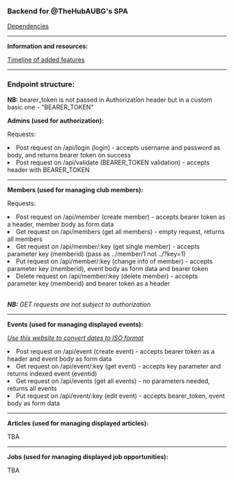 <h3>Backend for @TheHubAUBG's SPA</h3>
<a href="https://github.com/asynchroza/Hub-Website-Backend/blob/main/go.mod"> Dependencies </a>
<hr/>
<p><strong>Information and resources: </strong></p>
<p><a href="https://github.com/asynchroza/Hub-Website-Backend/blob/main/tasks.txt">Timeline of added features</a></p>
<hr/>
<h3>Endpoint structure:</h3>
<p><strong>NB:</strong> bearer_token is not passed in Authorization header but in a custom basic one - "BEARER_TOKEN" </p>
<p><strong>Admins (used for authorization): </p></strong>
<p>Requests: </p> 
<li> Post request on /api/login (login) - accepts username and password as body, and returns bearer token on success </li>
<li> Post request on /api/validate (BEARER_TOKEN validation) - accepts header with BEARER_TOKEN </li>
<hr/>
<p><strong>Members (used for managing club members):</p></strong>
<p>Requests:</p>
<li> Post request on /api/member (create member) - accepts bearer token as a header, member body as form data </li>
<li> Get request on /api/members (get all members) - empty request, returns all members </li>
<li> Get request on /api/member/:key (get single member) - accepts parameter key (memberid) (pass as ../member/1 not ../?key=1)</li>
<li> Put request on /api/member/:key (change info of member) - accepts parameter key (memberid), event body as form data and bearer token</li>
<li> Delete request on /api/member/:key (delete member) - accepts parameter key (memberid) and bearer token as a header</li>
<br>
<p><em><strong>NB:</strong> GET requests are not subject to authorization</em></p>
<hr/>
<p><strong>Events (used for managing displayed events): </p></strong>
<p><em><a href="http://www.timestamp-converter.com/">Use this website to convert dates to ISO format</a></em></p>
<li> Post request on /api/event (create event) - accepts bearer token as a header and event body as form data</li>
<li> Get request on /api/event/:key (get event) - accepts key parameter and returns indexed event (eventid) </li>
<li> Get request on /api/events (get all events) - no parameters needed, returns all events </li>
<li> Put request on /api/event/:key (edit event) - accepts bearer_token, event body as form data </li>
<hr/>
<p><strong>Articles (used for managing displayed articles): </p></strong>
<p> TBA </p>
<hr/>
<p><strong>Jobs (used for managing displayed job opportunities): </p></strong>
<p> TBA </p>
